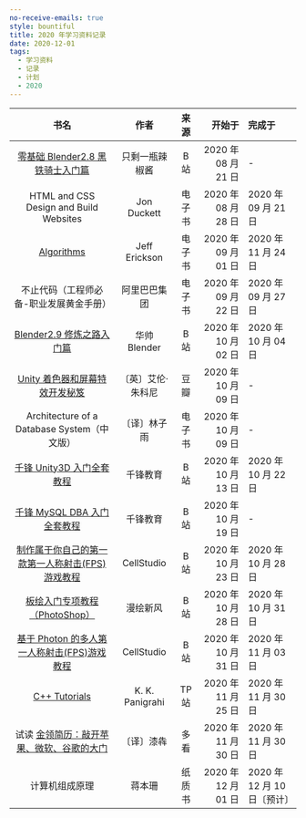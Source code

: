 ```yaml
---
no-receive-emails: true
style: bountiful
title: 2020 年学习资料记录
date: 2020-12-01
tags:
  - 学习资料
  - 记录
  - 计划
  - 2020
---
```


|                                           书名                                           |       作者        |  来源  |              开始于 | 完成于                      |
| :--------------------------------------------------------------------------------------: | :---------------: | :----: | ------------------: | :-------------------------- |
|        [零基础 Blender2.8 黑铁骑士入门篇](//www.bilibili.com/video/BV1T4411N7GE)         |  只剩一瓶辣椒酱   |  B 站  | 2020 年 08 月 21 日 | -                           |
|                          HTML and CSS Design and Build Websites                          |    Jon Duckett    | 电子书 | 2020 年 08 月 28 日 | 2020 年 09 月 21 日         |
|             [Algorithms](http://jeffe.cs.illinois.edu/teaching/algorithms/)              |   Jeff Erickson   | 电子书 | 2020 年 09 月 01 日 | 2020 年 11 月 24 日         |
|                         不止代码（工程师必备-职业发展黄金手册）                          |   阿里巴巴集团    | 电子书 | 2020 年 09 月 22 日 | 2020 年 09 月 27 日         |
|            [Blender2.9 修炼之路入门篇](//www.bilibili.com/video/BV1WD4y1o7TT)            |   华帅 Blender    |  B 站  | 2020 年 10 月 02 日 | 2020 年 10 月 04 日         |
|           [Unity 着色器和屏幕特效开发秘笈](//read.douban.com/ebook/37156798/)            | 〔英〕艾伦·朱科尼 |  豆瓣  | 2020 年 10 月 09 日 | -                           |
|                       Architecture of a Database System（中文版）                        |   〔译〕林子雨    | 电子书 | 2020 年 10 月 09 日 | -                           |
|            [千锋 Unity3D 入门全套教程](//www.bilibili.com/video/BV1HJ411B7KQ)            |     千锋教育      |  B 站  | 2020 年 10 月 13 日 | 2020 年 10 月 22 日         |
|           [千锋 MySQL DBA 入门全套教程](//www.bilibili.com/video/BV1nJ411B7AY)           |     千锋教育      |  B 站  | 2020 年 10 月 19 日 | -                           |
| [制作属于你自己的第一款第一人称射击(FPS)游戏教程](//www.bilibili.com/video/BV1ZE411W71X) |    CellStudio     |  B 站  | 2020 年 10 月 23 日 | 2020 年 10 月 28 日         |
|          [板绘入门专项教程（PhotoShop）](//www.bilibili.com/video/BV16T4y1A7cB)          |     漫绘新风      |  B 站  | 2020 年 10 月 28 日 | 2020 年 10 月 31 日         |
|   [基于 Photon 的多人第一人称射击(FPS)游戏教程](//www.bilibili.com/video/BV1jK41157KE)   |    CellStudio     |  B 站  | 2020 年 10 月 31 日 | 2020 年 11 月 03 日         |
|              [C++ Tutorials](//www.tutorialspoint.com/cplusplus/index.htm)               |  K. K. Panigrahi  | TP 站  | 2020 年 11 月 25 日 | 2020 年 11 月 30 日         |
|         试读 [金领简历：敲开苹果、微软、谷歌的大门](//www.duokan.com/book/68635)         |    〔译〕漆犇     |  多看  | 2020 年 11 月 30 日 | 2020 年 11 月 30 日         |
|                                      计算机组成原理                                      |      蒋本珊       | 纸质书 | 2020 年 12 月 01 日 | 2020 年 12 月 10 日〔预计〕 |
